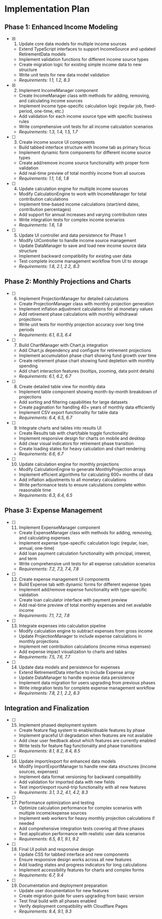 # Implementation Plan

## Phase 1: Enhanced Income Modeling

- [x] 1. Update core data models for multiple income sources
  - Extend TypeScript interfaces to support IncomeSource and updated RetirementData models
  - Implement validation functions for different income source types
  - Create migration logic for existing simple income data to new structure
  - Write unit tests for new data model validation
  - _Requirements: 1.1, 1.2, 8.3_

- [x] 2. Implement IncomeManager component
  - Create IncomeManager class with methods for adding, removing, and calculating income sources
  - Implement income type-specific calculation logic (regular job, fixed-period, one-time, etc.)
  - Add validation for each income source type with specific business rules
  - Write comprehensive unit tests for all income calculation scenarios
  - _Requirements: 1.3, 1.4, 1.5, 1.7_

- [ ] 3. Create income source UI components
  - Build tabbed interface structure with Income tab as primary focus
  - Implement dynamic form components for different income source types
  - Create add/remove income source functionality with proper form validation
  - Add real-time preview of total monthly income from all sources
  - _Requirements: 1.1, 1.6, 1.8_

- [ ] 4. Update calculation engine for multiple income sources
  - Modify CalculationEngine to work with IncomeManager for total contribution calculations
  - Implement time-based income calculations (start/end dates, contribution percentages)
  - Add support for annual increases and varying contribution rates
  - Write integration tests for complex income scenarios
  - _Requirements: 1.6, 1.8_

- [ ] 5. Update UI controller and data persistence for Phase 1
  - Modify UIController to handle income source management
  - Update DataManager to save and load new income source data structure
  - Implement backward compatibility for existing user data
  - Test complete income management workflow from UI to storage
  - _Requirements: 1.8, 2.1, 2.2, 8.3_

## Phase 2: Monthly Projections and Charts

- [ ] 6. Implement ProjectionManager for detailed calculations
  - Create ProjectionManager class with monthly projection generation
  - Implement inflation adjustment calculations for all monetary values
  - Add retirement phase calculations with monthly withdrawal projections
  - Write unit tests for monthly projection accuracy over long time periods
  - _Requirements: 6.1, 6.3, 6.4_

- [ ] 7. Build ChartManager with Chart.js integration
  - Add Chart.js dependency and configure for retirement projections
  - Implement accumulation phase chart showing fund growth over time
  - Create retirement phase chart showing fund depletion with monthly spending
  - Add chart interaction features (tooltips, zooming, data point details)
  - _Requirements: 6.1, 6.2, 6.7_

- [ ] 8. Create detailed table view for monthly data
  - Implement table component showing month-by-month breakdown of projections
  - Add sorting and filtering capabilities for large datasets
  - Create pagination for handling 40+ years of monthly data efficiently
  - Implement CSV export functionality for table data
  - _Requirements: 6.4, 6.5, 6.7_

- [ ] 9. Integrate charts and tables into results UI
  - Create Results tab with chart/table toggle functionality
  - Implement responsive design for charts on mobile and desktop
  - Add clear visual indicators for retirement phase transition
  - Create loading states for heavy calculation and chart rendering
  - _Requirements: 6.6, 6.7_

- [ ] 10. Update calculation engine for monthly projections
  - Modify CalculationEngine to generate MonthlyProjection arrays
  - Implement efficient algorithms for calculating 600+ months of data
  - Add inflation adjustments to all monetary calculations
  - Write performance tests to ensure calculations complete within reasonable time
  - _Requirements: 6.3, 6.4, 6.5_

## Phase 3: Expense Management

- [ ] 11. Implement ExpenseManager component
  - Create ExpenseManager class with methods for adding, removing, and calculating expenses
  - Implement expense type-specific calculation logic (regular, loan, annual, one-time)
  - Add loan payment calculation functionality with principal, interest, and term
  - Write comprehensive unit tests for all expense calculation scenarios
  - _Requirements: 7.2, 7.3, 7.4, 7.8_

- [ ] 12. Create expense management UI components
  - Build Expense tab with dynamic forms for different expense types
  - Implement add/remove expense functionality with type-specific validation
  - Create loan calculator interface with payment preview
  - Add real-time preview of total monthly expenses and net available income
  - _Requirements: 7.1, 7.2, 7.8_

- [ ] 13. Integrate expenses into calculation pipeline
  - Modify calculation engine to subtract expenses from gross income
  - Update ProjectionManager to include expense calculations in monthly projections
  - Implement net contribution calculations (income minus expenses)
  - Add expense impact visualization to charts and tables
  - _Requirements: 7.5, 7.6, 7.7_

- [ ] 14. Update data models and persistence for expenses
  - Extend RetirementData interface to include Expense array
  - Update DataManager to handle expense data persistence
  - Implement data migration for users upgrading from previous phases
  - Write integration tests for complete expense management workflow
  - _Requirements: 7.8, 2.1, 2.2, 8.3_

## Integration and Finalization

- [ ] 15. Implement phased deployment system
  - Create feature flag system to enable/disable features by phase
  - Implement graceful UI degradation when features are not available
  - Add clear user feedback about which features are currently enabled
  - Write tests for feature flag functionality and phase transitions
  - _Requirements: 8.1, 8.2, 8.4, 8.5_

- [ ] 16. Update import/export for enhanced data models
  - Modify ImportExportManager to handle new data structures (income sources, expenses)
  - Implement data format versioning for backward compatibility
  - Add validation for imported data with new fields
  - Test import/export round-trip functionality with all new features
  - _Requirements: 3.1, 3.2, 4.1, 4.2, 8.3_

- [ ] 17. Performance optimization and testing
  - Optimize calculation performance for complex scenarios with multiple income/expense sources
  - Implement web workers for heavy monthly projection calculations if needed
  - Add comprehensive integration tests covering all three phases
  - Test application performance with realistic user data scenarios
  - _Requirements: 6.5, 8.1, 9.1, 9.2_

- [ ] 18. Final UI polish and responsive design
  - Update CSS for tabbed interface and new components
  - Ensure responsive design works across all new features
  - Add loading states and progress indicators for long calculations
  - Implement accessibility features for charts and complex forms
  - _Requirements: 6.7, 9.4_

- [ ] 19. Documentation and deployment preparation
  - Update user documentation for new features
  - Create migration guide for users upgrading from basic version
  - Test final build with all phases enabled
  - Verify deployment compatibility with Cloudflare Pages
  - _Requirements: 8.4, 9.1, 9.3_